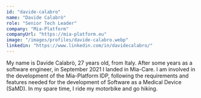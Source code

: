 ```yaml
---
id: "davide-calabro"
name: "Davide Calabrò"
role: "Senior Tech Leader"
company: "Mia-Platform"
companyUrl: "https://mia-platform.eu"
image: "/images/profiles/davide-calabro.webp"
linkedin: "https://www.linkedin.com/in/davidecalabro/"
---
```


My name is Davide Calabrò, 27 years old, from Italy. After some years as a software engineer, in September 2021 I landed in Mia-Care. I am involved in the development of the Mia-Platform IDP, following the requirements and features needed for the development of Software as a Medical Device (SaMD). In my spare time, I ride my motorbike and go hiking.
